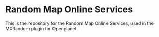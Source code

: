 # Random Map Online Services
This is the repository for the Random Map Online Services, used in the MXRandom plugin for Openplanet.